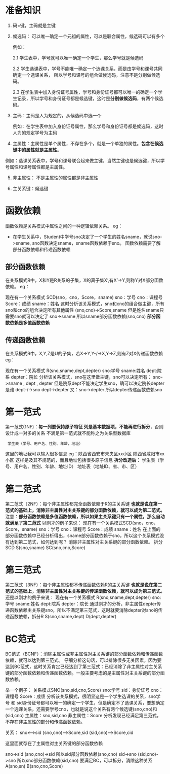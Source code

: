 # 准备知识

1. 码=键，主码就是主键

2. 候选码： 可以唯一确定一个元祖的属性，可以是联合属性，候选码可以有多个

   例如：

   2.1 学生表中，学号就可以唯一确定一个学生，那么学号就是候选码

   2.2 学生选课表中，学号不能唯一确定一个选课关系，而是由学号和课号共同确定一个选课关系， 所以学号和课号的组合做候选码，注意不是分别做候选码。

   2.3 在学生表中加入身份证号属性，学号和身份证号都可以唯一的确定一个学生记录，所以学号和身份证号都是候选键，这时是**分别做候选码**，有两个候选码。
   
3. 主码：主码是人为规定的，从候选码中选一个

   例如：在学生表中加入身份证号属性，那么学号和身份证号都是候选码，这时人为的规定学号为主码

4. 主属性：主属性是单个属性，不存在多个，就是一个单独的属性。**包含在候选键中的属性就是主属性**。

  例如：选课关系表中，学号和课号联合起来做主键，当然主键也是候选键，所以学号属性和课号属性都是主属性。

5. 非主属性： 不是主属性的属性都是非主属性

6. 主关系键：候选键

# 函数依赖

函数依赖是关系模式中属性之间的一种逻辑依赖关系。
eg：

- 在学生关系中，Student中学号sno决定了一个学生的姓名sname，就说sno->sname, sno函数决定sname，sname函数依赖于sno。
  函数依赖需要了解部分函数依赖和传递函数依赖

## 部分函数依赖

在关系模式R中，X和Y是R关系的子集，X的真子集X’,有X’->Y,则称Y对X部分函数依赖。
eg：

现在有一个关系模式
          SCD(sno，cno，Score，sname)
          sno：学号 cno：课程号 Score：成绩 sname：姓名
这时分析该关系模式，sno和cno的组合做主键，所有sno和cno的组合决定所有其他属性
          (sno,cno)->Score,sname
但是姓名sname只需要sno就可以决定了
          sno->sname
所以sname部分函数依赖(sno,cno)
**部分函数依赖是多值函数依赖**

## 传递函数依赖

在关系模式R中，X,Y,Z是U的子集，若X->Y,Y-/->X,Y->Z,则有Z对X传递函数依赖
eg：

现在有一个关系模式
          R(sno,sname,dept,depter)
          sno:学号 sname:姓名 dept:院系 depter：院长
分析该关系模式，sno在这里做主键，sno可以决定所有：
          sno->sname , dept , depter
但是院系dept不能决定学生sno，确可以决定院长depter是谁
          dept-/->sno dept->depter
又：sno->depter
所以depter传递函数依赖sno

# 第一范式

第一范式(1NF)：**每一列要保持原子特征 列是基本数据项，不能再进行拆分**，否则设计成一对多的关系
不满足第一范式就不能称之为关系型数据库

     学生表（学号、用户名、性别、年龄，地址）
这里的地址我可以输入很多信息
     eg：陕西省西安市未央区xx小区
     陕西省咸阳市xx小区
这样是及其不规范的，而且地址包括很多原子信息
**拆分改造后：**
     学生表（学号、用户名、性别、年龄、地址ID）
     地址表（地址ID、省、市、区）

# 第二范式

第二范式（2NF）：每个非主属性都完全函数依赖于R的主关系键
**也就是说在第一范式的基础上，消除非主属性对主关系键的部分函数依赖，就可以成为第二范式。**
注意：**部分函数依赖是多值函数依赖，所以如果主关系键只有一个属性，那么自动就满足了第二范式**
以刚才的例子来说：
现在有一个关系模式SCD(sno，cno，Score，sname)
          sno：学号 cno：课程号 Score：成绩 sname：姓名
在上面的部分函数依赖中已经分析得出，sname部分函数依赖于sno，所以这个关系模式没有达到第二范式，如何达到呢？
消除非主属性对主关系键的部分函数依赖。
拆分SCD
          S(sno,sname) SC(sno,cno,Score)

# 第三范式

第三范式（3NF）：每个非主属性都不传递函数依赖R的主关系键
**也就是说在第二范式的基础上，消除非主属性对主关系键的传递函数依赖，就可以成为第三范式。**
还是以刚才的例子来说：
现在有一个关系模式     R(sno,sname,dept,depter)
          sno:学号 sname:姓名 dept:院系 depter：院长
通过刚才的分析，非主属性depter传递函数依赖主关系键sno，所以不满足第三范式，这时就要消除depter对sno的传递函数依赖，拆分R
          S(sno,sname,dept)      D(dept,depter)

# BC范式

BC范式（BCNF）：消除主属性或非主属性对主关系键的部分函数依赖和传递函数依赖，就可以达到第三范式。
仔细分析这句话，可以排除很多无关因素，因为要达到BC范式，这时关系肯定已经达到了第三范式：已经消除了非主属性对主关系键的部分函数依赖和传递函数依赖。一般主要考虑的是主属性对主关系键的部分函数依赖。

举一个例子：
          关系模式SNO(sno,sid,cno,Score)
          sno:学号 sid：身份证号 cno：课程号 Score：成绩
分析该关系模式，很明显这是一个学生选课的关系，sno学号 和 sid身份证号都可以唯一的确定一个学生，但是确定不了选课关系，要想确定一个选课关系，还需要学号cno，也就是说这个关系有两个候选键(sno,cno)和(sid,cno)
          主属性：sno,sid,cno 非主属性：Score
分析发现已经满足第三范式，不存在非主属性的部分和传递函数依赖。

关系：
          sno<–>sid
          (sno,cno)–>Score,sid
          (sid,cno)–>Score,cid

这里面就存在了主属性对主关系键的部分函数依赖

sno->sid (sno,cno)->sid
所以sid部分函数依赖(sno,cno)
sid->sno (sid,cno)->sno
所以sno部分函数依赖(sid,cno)
要满足BC，可以拆分，消除这种关系
          A(sno,sn) B(sno,cno,Score)
